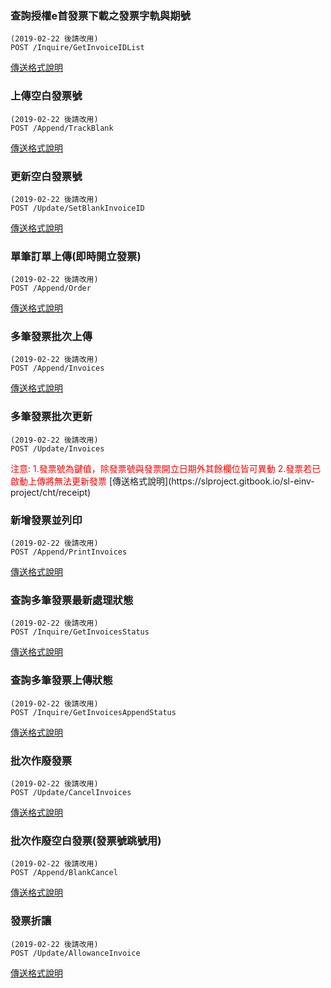 ### 查詢授權e首發票下載之發票字軌與期號 

```
(2019-02-22 後請改用)
POST /Inquire/GetInvoiceIDList
```
[傳送格式說明](https://slproject.gitbook.io/sl-einv-project/cht/getinvoiceidlist)

### 上傳空白發票號
```
(2019-02-22 後請改用)
POST /Append/TrackBlank
```
[傳送格式說明](https://slproject.gitbook.io/sl-einv-project/cht/trackblank)

### 更新空白發票號
```
(2019-02-22 後請改用)
POST /Update/SetBlankInvoiceID
```
[傳送格式說明](https://slproject.gitbook.io/sl-einv-project/cht/setblankinvoice)

### 單筆訂單上傳(即時開立發票)
```
(2019-02-22 後請改用)
POST /Append/Order
```
[傳送格式說明](https://slproject.gitbook.io/sl-einv-project/cht/receipt)

### 多筆發票批次上傳
```
(2019-02-22 後請改用)
POST /Append/Invoices
```
[傳送格式說明](https://slproject.gitbook.io/sl-einv-project/cht/receipt)

### 多筆發票批次更新
```
(2019-02-22 後請改用)
POST /Update/Invoices
```
<font color="red">
注意: 
1.發票號為鍵值，除發票號與發票開立日期外其餘欄位皆可異動
2.發票若已啟動上傳將無法更新發票
</font>
[傳送格式說明](https://slproject.gitbook.io/sl-einv-project/cht/receipt)

### 新增發票並列印
```
(2019-02-22 後請改用)
POST /Append/PrintInvoices
```
[傳送格式說明](https://slproject.gitbook.io/sl-einv-project/cht/receipt)

### 查詢多筆發票最新處理狀態
```
(2019-02-22 後請改用)
POST /Inquire/GetInvoicesStatus
```
[傳送格式說明](https://slproject.gitbook.io/sl-einv-project/cht/getinvoicesstatus)

### 查詢多筆發票上傳狀態
```
(2019-02-22 後請改用)
POST /Inquire/GetInvoicesAppendStatus
```
[傳送格式說明](https://slproject.gitbook.io/sl-einv-project/cht/getinvoicesappendstatus)

### 批次作廢發票
```
(2019-02-22 後請改用)
POST /Update/CancelInvoices
```
[傳送格式說明](https://slproject.gitbook.io/sl-einv-project/cht/cancelinvoice)

### 批次作廢空白發票(發票號跳號用)
```
(2019-02-22 後請改用)
POST /Append/BlankCancel
```
[傳送格式說明](https://slproject.gitbook.io/sl-einv-project/cht/cancelinvoice)
### 發票折讓
```
(2019-02-22 後請改用)
POST /Update/AllowanceInvoice
```
[傳送格式說明](https://slproject.gitbook.io/sl-einv-project/cht/insertallowance)





